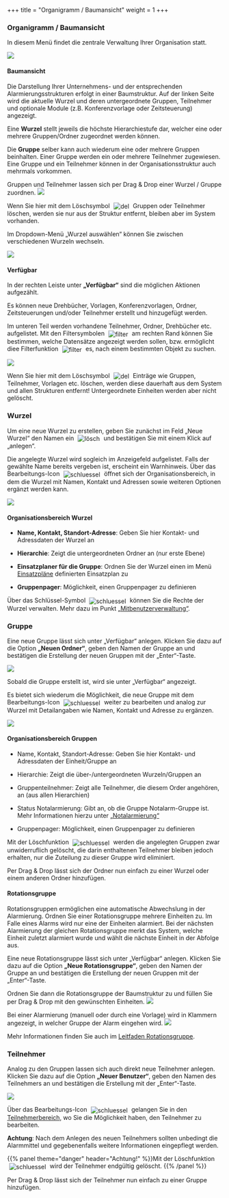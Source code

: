 +++
title = "Organigramm / Baumansicht"
weight = 1
+++



<a name="organigrammbaumansicht"></a>
### Organigramm / Baumansicht 

In diesem Menü findet die zentrale Verwaltung Ihrer Organisation statt. 

![](/img/mutieren_mutation_organigramm.png?width=1200px&classes=shadow)



#### Baumansicht 

Die Darstellung Ihrer Unternehmens- und der entsprechenden Alarmierungsstrukturen erfolgt in einer Baumstruktur. Auf der linken Seite wird die aktuelle Wurzel und deren untergeordnete Gruppen, Teilnehmer und optionale Module (z.B. Konferenzvorlage oder
 Zeitsteuerung) angezeigt.  
 
Eine **Wurzel** stellt jeweils die höchste Hierarchiestufe dar, welcher eine oder mehrere Gruppen/Ordner zugeordnet werden können. 


Die **Gruppe** selber kann auch wiederum eine oder mehrere Gruppen beinhalten. Einer Gruppe werden ein oder mehrere Teilnehmer zugewiesen. Eine Gruppe und ein Teilnehmer
können in der Organisationsstruktur auch mehrmals vorkommen.
   
Gruppen und Teilnehmer lassen sich per Drag & Drop einer Wurzel / Gruppe
zuordnen. 
![](/img/mutieren_mutation_organigramm_hierarchie.png?classes=shadow)

Wenn Sie hier mit dem Löschsymbol <img src="/img/loesch-icon.png" alt="del" style='vertical-align:middle;display:inline;margin:0px 5px; '> 
Gruppen oder Teilnehmer löschen, werden sie nur aus der Struktur entfernt, bleiben aber im System vorhanden.

Im Dropdown-Menü „Wurzel auswählen“ können Sie zwischen verschiedenen Wurzeln wechseln.


![](/img/mutieren_mutation_organigramm_wurzel_auswaehlen.png?classes=shadow)





#### Verfügbar

In der rechten Leiste unter **„Verfügbar“** sind die möglichen Aktionen
aufgezählt.

Es können neue Drehbücher, Vorlagen, Konferenzvorlagen,
Ordner, Zeitsteuerungen und/oder  Teilnehmer erstellt und
hinzugefügt werden. 

Im unteren Teil werden vorhandene Teilnehmer, Ordner, Drehbücher etc. aufgelistet. Mit den Filtersymbolen <img src="/img/mutieren_mutation_organigramm_filtersymbole.png" alt="filter" style='vertical-align:middle;display:inline;margin:0px 5px; '>
 am rechten Rand können Sie bestimmen, welche Datensätze angezeigt werden sollen, bzw. ermöglicht diee Filterfunktion  <img src="/img/mutieren_mutation_organigramm_filter.png" alt="filter" style='vertical-align:middle;display:inline;margin:0px 5px; '>
 es, nach einem bestimmten Objekt zu suchen.

![](/img/mutieren_mutation_organigramm_verfuegbar.png?width=1200px&classes=shadow)

Wenn Sie hier mit dem Löschsymbol <img src="/img/loesch-icon.png" alt="del" style='vertical-align:middle;display:inline;margin:0px 5px; '> 
Einträge wie Gruppen, Teilnehmer, Vorlagen etc. löschen, werden diese dauerhaft aus dem System und allen Strukturen entfernt! Untergeordnete Einheiten 
werden aber nicht gelöscht.



<a name="wurzel"></a>
### Wurzel 

Um eine neue Wurzel zu erstellen, geben Sie zunächst im Feld „Neue Wurzel“ den Namen ein <img src="/img/mutieren_mutation_organigramm_neue_wurzel_anlegen.png" alt="lösch" style='vertical-align:middle;display:inline;margin:0px 5px;'> 
und bestätigen Sie mit einem Klick auf „anlegen“.


Die angelegte Wurzel wird sogleich im Anzeigefeld aufgelistet. Falls der
gewählte Name bereits vergeben ist, erscheint ein Warnhinweis. Über das
Bearbeitungs-Icon <img src="/img/bearbeitungsicon.png" alt="schluessel" style='vertical-align:middle;display:inline;margin:0px 5px; '> öffnet sich der Organisationsbereich, 
in dem die Wurzel mit Namen, Kontakt und Adressen sowie weiteren Optionen ergänzt werden kann. 

![](/img/mutieren_mutation_organigramm_organisationsbereich.png?classes=shadow)

#### Organisationsbereich Wurzel

 - **Name, Kontakt, Standort-Adresse**: Geben Sie hier Kontakt- und Adressdaten der Wurzel an
	
 - **Hierarchie**: Zeigt die untergeordneten Ordner an (nur erste Ebene)
 
 - **Einsatzplaner für die Gruppe**: Ordnen Sie der Wurzel einen im Menü [Einsatzpläne](/admin/einsatzplaene/) definierten Einsatzplan zu
	
 - **Gruppenpager**: Möglichkeit, einen Gruppenpager zu definieren 
 
Über das Schlüssel-Symbol <img src="/img/schluesselsymbol.png" alt="schluessel" style='vertical-align:middle;display:inline;margin:0px 5px; '> können Sie die Rechte der Wurzel verwalten.
Mehr dazu im Punkt [„Mitbenutzerverwaltung“](/einfuehrung/mitbenutzerverwaltung/).


### Gruppe 

Eine neue Gruppe lässt sich unter „Verfügbar“ anlegen. Klicken Sie dazu auf die Option  **„Neuen
Ordner“**, geben den Namen der Gruppe an und bestätigen die Erstellung der
neuen Gruppen mit der „Enter“-Taste.

![](/img/mutieren_mutation_organigramm_neuer_ordner.png?classes=shadow)

Sobald die Gruppe erstellt ist, wird sie unter „Verfügbar“ angezeigt. 

Es bietet sich wiederum die Möglichkeit, die neue Gruppe
mit dem Bearbeitungs-Icon <img src="/img/bearbeitungsicon.png" alt="schluessel" style='vertical-align:middle;display:inline;margin:0px 5px; '>
weiter zu bearbeiten und analog zur Wurzel mit Detailangaben wie Namen,
Kontakt und Adresse zu ergänzen. 

![](/img/mutieren_mutation_organigramm_organisationsbereich_ordner.png?classes=shadow)  

#### Organisationsbereich Gruppen

 - Name, Kontakt, Standort-Adresse: Geben Sie hier Kontakt- und Adressdaten der Einheit/Gruppe an
	
 - Hierarchie: Zeigt die über-/untergeordneten Wurzeln/Gruppen an
	
 - Gruppenteilnehmer: Zeigt alle Teilnehmer, die diesem Order angehören, an (aus allen Hierarchien)
	
 - Status Notalarmierung: Gibt an, ob die Gruppe Notalarm-Gruppe ist. Mehr Informationen hierzu unter [„Notalarmierung“](/notalarmierung)
	
 - Gruppenpager: Möglichkeit, einen Gruppenpager zu definieren

Mit der Löschfunktion <img src="/img/loesch-icon.png" alt="schluessel" style='vertical-align:middle;display:inline;margin:0px 5px; '>
werden die angelegten Gruppen zwar unwiderruflich gelöscht, die darin
enthaltenen Teilnehmer bleiben jedoch erhalten, nur die Zuteilung zu
dieser Gruppe wird eliminiert.   

Per Drag & Drop lässt sich der Ordner nun einfach zu einer Wurzel oder einem anderen Ordner hinzufügen.

#### Rotationsgruppe

Rotationsgruppen ermöglichen eine automatische Abwechslung in der Alarmierung. Ordnen Sie einer Rotationsgruppe mehrere Einheiten zu. Im Falle eines Alarms wird nur eine der Einheiten alarmiert. Bei der nächsten Alarmierung der gleichen Rotationsgruppe 
merkt das System, welche Einheit zuletzt alarmiert wurde und wählt die nächste Einheit in der Abfolge aus.

Eine neue Rotationsgruppe lässt sich unter „Verfügbar“ anlegen. Klicken Sie dazu auf die Option  **„Neue
Rotationsgruppe“**, geben den Namen der Gruppe an und bestätigen die Erstellung der
neuen Gruppen mit der „Enter“-Taste. 

Ordnen Sie dann die Rotationsgruppe der Baumstruktur zu und füllen Sie per Drag & Drop mit den gewünschten Einheiten. 
![](/img/mutieren_mutation_organigramm_rotationsgruppe.png?classes=shadow)

Bei einer Alarmierung (manuell oder durch eine Vorlage) wird in Klammern angezeigt, in welcher 
Gruppe der Alarm eingehen wird.
![](/img/mutieren_mutation_organigramm_rotationsgruppe_auswahl.png?classes=shadow)

Mehr Informationen finden Sie auch im [Leitfaden Rotationsgruppe](/pdf/Leitfaden_Rotationsgruppen.pdf).


### Teilnehmer 

Analog zu den Gruppen lassen sich auch direkt neue Teilnehmer
anlegen. Klicken Sie dazu auf die Option  **„Neuer Benutzer“**, geben den Namen des Teilnehmers an und bestätigen die Erstellung mit der „Enter“-Taste.


![](/img/mutieren_mutation_organigramm_neuer_benutzer.png?classes=shadow)

Über das Bearbeitungs-Icon <img src="/img/bearbeitungsicon.png" alt="schluessel" style='vertical-align:middle;display:inline;margin:0px 5px; '>
gelangen Sie in den [Teilnehmerbereich](/mutieren/mutation/teilnehmerliste/#teilnehmerbereich), wo Sie die Möglichkeit haben, den Teilnehmer zu bearbeiten.   

**Achtung**: Nach dem Anlegen des neuen Teilnehmers sollten unbedingt die Alarmmittel und gegebenenfalls weitere Informationen eingepflegt werden.

{{% panel theme="danger" header="Achtung!" %}}Mit der Löschfunktion <img src="/img/loesch-icon.png" alt="schluessel" style='vertical-align:middle;display:inline;margin:0px 5px; '>
wird der Teilnehmer endgültig gelöscht. {{% /panel %}}

Per Drag & Drop lässt sich der Teilnehmer nun einfach zu einer Gruppe hinzufügen.


